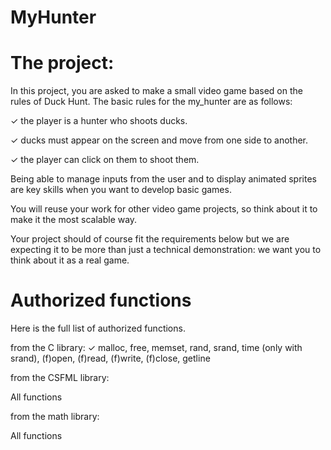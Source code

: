 # MyHunter

# The project:
In this project, you are asked to make a small video game based on the rules of Duck Hunt.
The basic rules for the my_hunter are as follows:

  ✓ the player is a hunter who shoots ducks.
  
  ✓ ducks must appear on the screen and move from one side to another.

  ✓ the player can click on them to shoot them.

Being able to manage inputs from the user and to display animated sprites are key skills when
you want to develop basic games.

You will reuse your work for other video game projects, so think about it to make it the
most scalable way.

Your project should of course fit the requirements below but we are expecting it to be more than
just a technical demonstration: we want you to think about it as a real game.


# Authorized functions
Here is the full list of authorized functions.

from the C library:
✓ malloc, free, memset, rand, srand, time (only with srand), (f)open, (f)read, (f)write, (f)close, getline

from the CSFML library:

All functions

from the math library:

All functions
